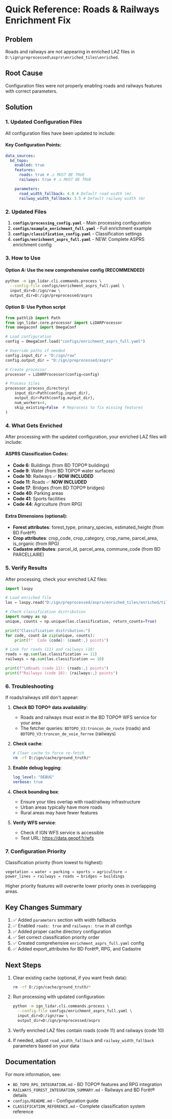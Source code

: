 # Quick Reference: Roads & Railways Enrichment Fix

## Problem

Roads and railways are not appearing in enriched LAZ files in `D:\ign\preprocessed\asprs\enriched_tiles\enriched`.

## Root Cause

Configuration files were not properly enabling roads and railways features with correct parameters.

## Solution

### 1. Updated Configuration Files

All configuration files have been updated to include:

#### Key Configuration Points:

```yaml
data_sources:
  bd_topo:
    enabled: true
    features:
      roads: true # ⚠️ MUST BE TRUE
      railways: true # ⚠️ MUST BE TRUE

    parameters:
      road_width_fallback: 4.0 # Default road width (m)
      railway_width_fallback: 3.5 # Default railway width (m)
```

### 2. Updated Files

1. **`configs/processing_config.yaml`** - Main processing configuration
2. **`configs/example_enrichment_full.yaml`** - Full enrichment example
3. **`configs/classification_config.yaml`** - Classification settings
4. **`configs/enrichment_asprs_full.yaml`** - NEW: Complete ASPRS enrichment config

### 3. How to Use

#### Option A: Use the new comprehensive config (RECOMMENDED)

```bash
python -m ign_lidar.cli.commands.process \
  --config-file configs/enrichment_asprs_full.yaml \
  input_dir=D:/ign/raw \
  output_dir=D:/ign/preprocessed/asprs
```

#### Option B: Use Python script

```python
from pathlib import Path
from ign_lidar.core.processor import LiDARProcessor
from omegaconf import OmegaConf

# Load configuration
config = OmegaConf.load("configs/enrichment_asprs_full.yaml")

# Override paths if needed
config.input_dir = "D:/ign/raw"
config.output_dir = "D:/ign/preprocessed/asprs"

# Create processor
processor = LiDARProcessor(config=config)

# Process tiles
processor.process_directory(
    input_dir=Path(config.input_dir),
    output_dir=Path(config.output_dir),
    num_workers=4,
    skip_existing=False  # Reprocess to fix missing features
)
```

### 4. What Gets Enriched

After processing with the updated configuration, your enriched LAZ files will include:

#### ASPRS Classification Codes:

- **Code 6**: Buildings (from BD TOPO® buildings)
- **Code 9**: Water (from BD TOPO® water surfaces)
- **Code 10**: Railways ✅ **NOW INCLUDED**
- **Code 11**: Roads ✅ **NOW INCLUDED**
- **Code 17**: Bridges (from BD TOPO® bridges)
- **Code 40**: Parking areas
- **Code 41**: Sports facilities
- **Code 44**: Agriculture (from RPG)

#### Extra Dimensions (optional):

- **Forest attributes**: forest_type, primary_species, estimated_height (from BD Forêt®)
- **Crop attributes**: crop_code, crop_category, crop_name, parcel_area, is_organic (from RPG)
- **Cadastre attributes**: parcel_id, parcel_area, commune_code (from BD PARCELLAIRE)

### 5. Verify Results

After processing, check your enriched LAZ files:

```python
import laspy

# Load enriched file
las = laspy.read("D:/ign/preprocessed/asprs/enriched_tiles/enriched/tile_name.laz")

# Check classification distribution
import numpy as np
unique, counts = np.unique(las.classification, return_counts=True)

print("Classification distribution:")
for code, count in zip(unique, counts):
    print(f"  Code {code}: {count:,} points")

# Look for roads (11) and railways (10)
roads = np.sum(las.classification == 11)
railways = np.sum(las.classification == 10)

print(f"\nRoads (code 11): {roads:,} points")
print(f"Railways (code 10): {railways:,} points")
```

### 6. Troubleshooting

If roads/railways still don't appear:

1. **Check BD TOPO® data availability**:

   - Roads and railways must exist in the BD TOPO® WFS service for your area
   - The fetcher queries: `BDTOPO_V3:troncon_de_route` (roads) and `BDTOPO_V3:troncon_de_voie_ferree` (railways)

2. **Check cache**:

   ```bash
   # Clear cache to force re-fetch
   rm -rf D:/ign/cache/ground_truth/*
   ```

3. **Enable debug logging**:

   ```yaml
   log_level: "DEBUG"
   verbose: true
   ```

4. **Check bounding box**:

   - Ensure your tiles overlap with road/railway infrastructure
   - Urban areas typically have more roads
   - Rural areas may have fewer features

5. **Verify WFS service**:
   - Check if IGN WFS service is accessible
   - Test URL: https://data.geopf.fr/wfs

### 7. Configuration Priority

Classification priority (from lowest to highest):

```
vegetation → water → parking → sports → agriculture →
power_lines → railways → roads → bridges → buildings
```

Higher priority features will overwrite lower priority ones in overlapping areas.

## Key Changes Summary

1. ✅ Added `parameters` section with width fallbacks
2. ✅ Enabled `roads: true` and `railways: true` in all configs
3. ✅ Added proper cache directory configuration
4. ✅ Set correct classification priority order
5. ✅ Created comprehensive `enrichment_asprs_full.yaml` config
6. ✅ Added export_attributes for BD Forêt®, RPG, and Cadastre

## Next Steps

1. Clear existing cache (optional, if you want fresh data):

   ```bash
   rm -rf D:/ign/cache/ground_truth/*
   ```

2. Run processing with updated configuration:

   ```bash
   python -m ign_lidar.cli.commands.process \
     --config-file configs/enrichment_asprs_full.yaml \
     input_dir=D:/ign/raw \
     output_dir=D:/ign/preprocessed/asprs
   ```

3. Verify enriched LAZ files contain roads (code 11) and railways (code 10)

4. If needed, adjust `road_width_fallback` and `railway_width_fallback` parameters based on your data

## Documentation

For more information, see:

- `BD_TOPO_RPG_INTEGRATION.md` - BD TOPO® features and RPG integration
- `RAILWAYS_FOREST_INTEGRATION_SUMMARY.md` - Railways and BD Forêt® details
- `configs/README.md` - Configuration guide
- `CLASSIFICATION_REFERENCE.md` - Complete classification system reference
